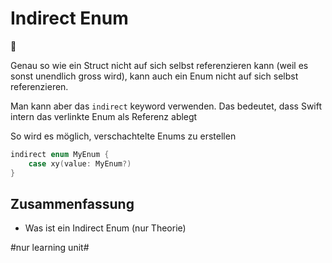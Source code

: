 # Indirect Enum
🚏

Genau so wie ein Struct nicht auf sich selbst referenzieren kann (weil es sonst unendlich gross wird), kann auch ein Enum nicht auf sich selbst referenzieren.

Man kann aber das `indirect` keyword verwenden. Das bedeutet, dass Swift intern das verlinkte Enum als Referenz ablegt

So wird es möglich, verschachtelte Enums zu erstellen

```swift
indirect enum MyEnum {
    case xy(value: MyEnum?)
}
```

## Zusammenfassung
- Was ist ein Indirect Enum (nur Theorie)


#nur learning unit#